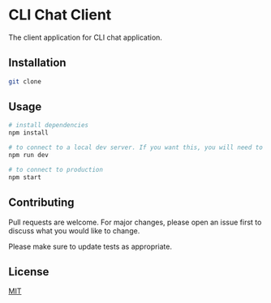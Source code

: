 # CLI Chat Client

The client application for CLI chat application.

## Installation

```bash
git clone
```

## Usage

```bash
# install dependencies
npm install

# to connect to a local dev server. If you want this, you will need to locally run cli-chat-server.
npm run dev

# to connect to production
npm start
```

## Contributing

Pull requests are welcome. For major changes, please open an issue first
to discuss what you would like to change.

Please make sure to update tests as appropriate.

## License

[MIT](https://choosealicense.com/licenses/mit/)
